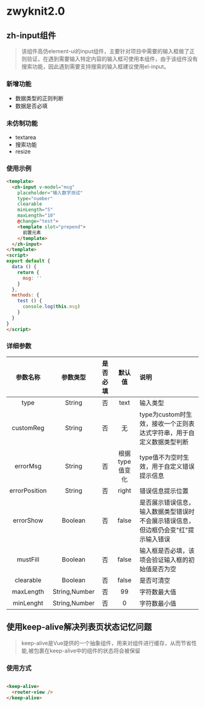 # zwyknit2.0

## zh-input组件

>该组件高仿element-ui的input组件，主要针对项目中需要的输入框做了正则验证，在遇到需要输入特定内容的输入框可使用本组件，由于该组件没有搜索功能，因此遇到需要支持搜索的输入框建议使用el-input。

### 新增功能

- 数据类型的正则判断
- 数据是否必填

### 未仿制功能

- textarea
- 搜索功能
- resize

### 使用示例
```html
<template>
  <zh-input v-model="msg"
    placeholder="输入数字测试"
    type="number"
    clearable
    minLength="5"
    maxLength="10"
    @change="test">
    <template slot="prepend">
      前置元素
    </template>
  </zh-input>
</template>
<script>
export default {
  data () {
    return {
      msg: ''
    }
  },
  methods: {
    test () {
      console.log(this.msg)
    }
  }
}
</script>

```

### 详细参数

|参数名称|参数类型|是否必填|默认值|说明|
|:------:|:------:|:------:|:------:|:- |
|type|String|否|text|输入类型|
|customReg|String|否|无|type为custom时生效，接收一个正则表达式字符串，用于自定义数据类型判断|
|errorMsg|String|否|根据type值变化|type值不为空时生效，用于自定义错误提示信息|
|errorPosition|String|否|right|错误信息提示位置|
|errorShow|Boolean|否|false|是否展示错误信息，输入数据类型错误时不会展示错误信息，但边框仍会变"红"提示输入错误|
|mustFill|Boolean|否|false|输入框是否必填，该项会验证输入框的初始值是否为空|
|clearable|Boolean|否|false|是否可清空|
|maxLength|String,Number|否|99|字符数最大值|
|minLenght|String,Number|否|0|字符数最小值|

## 使用keep-alive解决列表页状态记忆问题

>keep-alive是Vue提供的一个抽象组件，用来对组件进行缓存，从而节省性能,被包裹在keep-alive中的组件的状态将会被保留

### 使用方式

```html

<keep-alive>
  <router-view />
</keep-alive>

```